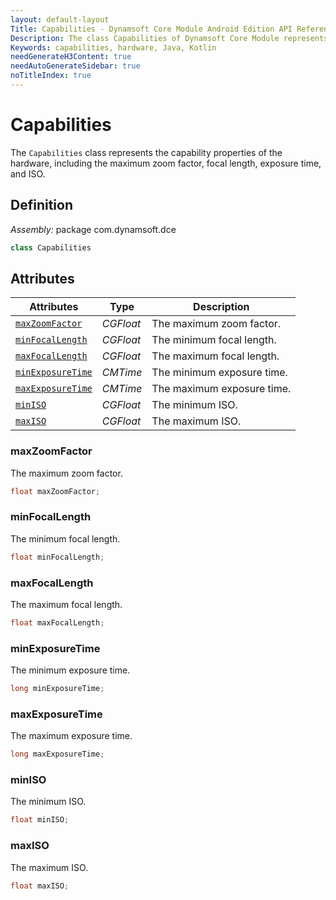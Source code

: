 ```yaml
---
layout: default-layout
Title: Capabilities - Dynamsoft Core Module Android Edition API Reference
Description: The class Capabilities of Dynamsoft Core Module represents the capability properties of the hardware, including the maximum zoom factor, focal length, exposure time, and ISO.
Keywords: capabilities, hardware, Java, Kotlin
needGenerateH3Content: true
needAutoGenerateSidebar: true
noTitleIndex: true
---
```


# Capabilities

The `Capabilities` class represents the capability properties of the hardware, including the maximum zoom factor, focal length, exposure time, and ISO.

## Definition

*Assembly:* package com.dynamsoft.dce

```java
class Capabilities
```

## Attributes

| Attributes | Type | Description |
| ---------- | ---- | ----------- |
| [`maxZoomFactor`](#maxzoomfactor) | *CGFloat* | The maximum zoom factor. |
| [`minFocalLength`](#minfocallength) | *CGFloat* | The minimum focal length. |
| [`maxFocalLength`](#maxfocallength) | *CGFloat* | The maximum focal length. |
| [`minExposureTime`](#minexposuretime) | *CMTime* | The minimum exposure time. |
| [`maxExposureTime`](#maxexposuretime) | *CMTime* | The maximum exposure time. |
| [`minISO`](#miniso) | *CGFloat* | The minimum ISO. |
| [`maxISO`](#maxiso) | *CGFloat* | The maximum ISO. |

### maxZoomFactor

The maximum zoom factor.

```java
float maxZoomFactor;
```

### minFocalLength

The minimum focal length.

```java
float minFocalLength;
```

### maxFocalLength

The maximum focal length.

```java
float maxFocalLength;
```

### minExposureTime

The minimum exposure time.

```java
long minExposureTime;
```

### maxExposureTime

The maximum exposure time.

```java
long maxExposureTime;
```

### minISO

The minimum ISO.

```java
float minISO;
```

### maxISO

The maximum ISO.

```java
float maxISO;
```
